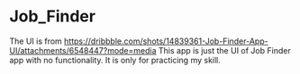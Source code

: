 # Job_Finder
The UI is from https://dribbble.com/shots/14839361-Job-Finder-App-UI/attachments/6548447?mode=media
This app is just the UI of Job Finder app with no functionality. It is only for practicing my skill.
